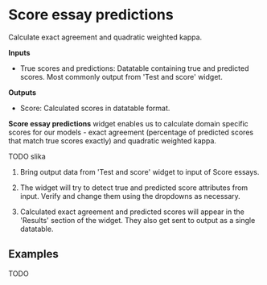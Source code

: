 Score essay predictions
=======

Calculate exact agreement and quadratic weighted kappa.

**Inputs**
-  True scores and predictions: Datatable containing true and predicted scores. Most commonly output from 'Test and score' widget.

**Outputs**
-  Score: Calculated scores in datatable format.


**Score essay predictions** widget enables us to calculate domain specific scores for our models - exact agreement (percentage of predicted scores that match true scores exactly) and quadratic weighted kappa.

TODO slika <!-- ![](images/GeoMap-stamped.png) -->

1. Bring output data from 'Test and score' widget to input of Score essays.

2. The widget will try to detect true and predicted score attributes from input. Verify and change them using the dropdowns as necessary.

3. Calculated exact agreement and predicted scores will appear in the 'Results' section of the widget. They also get sent to output as a single datatable.

Examples
--------
TODO
<!--

In the first example we will model class predictions on a map. We will use *philadelphia-crime* data set, load it with **File** widget and connect it to **Map**. We can already observe the mapped points in Map. Now, we connect **Tree** to Map and set target variable to Type. This will display the predicted type of crime for a specific region of Philadelphia city (each region will be colored with a corresponding color code, explained in a legend on the right).

![](images/GeoMap-classification.png)

The second example uses [global-airports.csv](https://raw.githubusercontent.com/ajdapretnar/datasets/master/data/global_airports.csv) data. Say we somehow want to predict the altitude of the area based soley on the latitude and longitude. We again load the data with **File** widget and connect it to Map. Then we use a regressor, say, **kNN** and connect it to Map as well. Now we set target to altitude and use Black and White map type. The model guessed the Himalaya, but mades some errors elsewhere.

![](images/GeoMap-regression.png)

-->